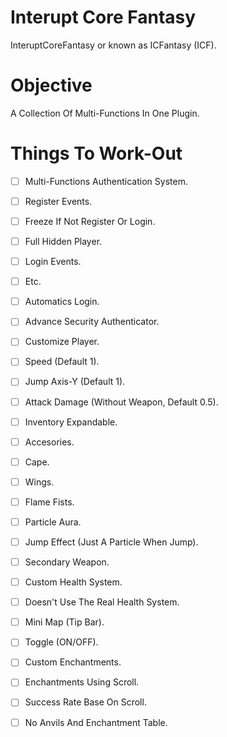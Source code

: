 # Interupt Core Fantasy
InteruptCoreFantasy or known as ICFantasy (ICF).
# Objective
A Collection Of Multi-Functions In One Plugin.
# Things To Work-Out

- [ ] Multi-Functions Authentication System.
 - [ ] Register Events.
  - [ ] Freeze If Not Register Or Login.
  - [ ] Full Hidden Player.
 - [ ] Login Events.
 - [ ] Etc.
  - [ ] Automatics Login.
  - [ ] Advance Security Authenticator. 
- [ ] Customize Player.
 - [ ] Speed (Default 1).
 - [ ] Jump Axis-Y (Default 1).
 - [ ] Attack Damage (Without Weapon, Default 0.5).
 - [ ] Inventory Expandable.
 - [ ] Accesories.
  - [ ] Cape.
  - [ ] Wings.
  - [ ] Flame Fists.
  - [ ] Particle Aura.
  - [ ] Jump Effect (Just A Particle When Jump).
  - [ ] Secondary Weapon.
 - [ ] Custom Health System.
  - [ ] Doesn't Use The Real Health System.
 - [ ] Mini Map (Tip Bar).
  - [ ] Toggle (ON/OFF).
- [ ] Custom Enchantments.
 - [ ] Enchantments Using Scroll.
  - [ ] Success Rate Base On Scroll.
 - [ ] No Anvils And Enchantment Table.
 
